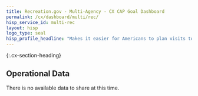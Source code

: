 ```yaml
---
title: Recreation.gov - Multi-Agency - CX CAP Goal Dashboard
permalink: /cx/dashboard/multi/rec/
hisp_service_id: multi-rec
layout: hisp
logo_type: seal
hisp_profile_headline: "Makes it easier for Americans to plan visits to over 3,500 camp sites and tours across the nation."
---
```


{:.cx-section-heading}
## Operational Data

There is no available data to share at this time. 
